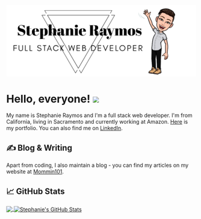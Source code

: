 [![Header](https://raw.githubusercontent.com/stephanieraymos/stephanieraymos/master/images/githubLogo.png "Header")](https://stephanieraymos.com/)



# Hello, everyone! <img src="https://raw.githubusercontent.com/MartinHeinz/MartinHeinz/master/wave.gif" width="30px">

My name is Stephanie Raymos and I'm a full stack web developer. I'm from California, living in Sacramento and currently working at Amazon. <a href="https://stephanieraymos.com/" target="_blank">Here</a> is my portfolio. You can also find me on [LinkedIn](https://www.linkedin.com/in/stephanieraymos/).

## &#x270d; Blog & Writing

Apart from coding, I also maintain a blog - you can find my articles on my website at [Mommin101](https://mommin101.com/).


## &#x1f4c8; GitHub Stats

<a href="https://github.com/stephanieraymos/" target="_blank">
  <img align="center" src="https://github-readme-stats.vercel.app/api/top-langs/?username=stephanieraymos&hide=java&title_color=ffffff&text_color=c9cacc&line_height=27&icon_color=2bbc8a&bg_color=1d1f21" />
 </a>
 <a href="https://github.com/stephanieraymos/"  target="_blank">
  <img align="center" src="https://github-readme-stats.vercel.app/api?username=stephanieraymos&show_icons=true&line_height=27&count_private=true&title_color=ffffff&text_color=c9cacc&icon_color=2bbc8a&bg_color=1d1f21" alt="Stephanie's GitHub Stats" />
  </a>

<!-- links to social media icons -->

<!-- icons with padding -->

[2.1]: http://i.imgur.com/0o48UoR.png (github icon with padding)

<!-- icons without padding -->

[2.2]: http://i.imgur.com/9I6NRUm.png (github icon without padding)
[3.2]: (/images/linkedin.png) (LinkedIn icon without padding)


<!-- links to your social media accounts -->

[2]: https://github.com/stephanieraymos
[3]: https://www.linkedin.com/in/stephanieraymos/


<!-- Resources -->
<!-- Icons: https://simpleicons.org/ -->
<!-- GitHub Stats: https://github.com/anuraghazra/github-readme-stats -->
<!-- Emojis: https://emojipedia.org/emoji/ -->
<!-- HTML Emojis: https://www.fileformat.info/index.htm -->
<!-- Shields: https://shields.io/ -->
<!-- Awesome GitHub Profile README: https://github.com/abhisheknaiidu/awesome-github-profile-readme -->
